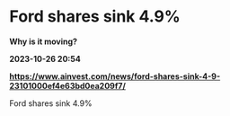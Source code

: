 # Ford shares sink 4.9%
**Why is it moving?**

**2023-10-26 20:54**

**https://www.ainvest.com/news/ford-shares-sink-4-9-23101000ef4e63bd0ea209f7/**

Ford shares sink 4.9%
